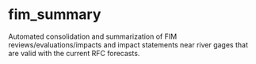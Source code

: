 # fim_summary
Automated consolidation and summarization of FIM reviews/evaluations/impacts and impact statements near river gages that are valid with the current RFC forecasts.
